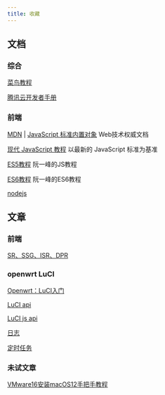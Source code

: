 ```yaml
---
title: 收藏
---
```

## 文档

### 综合

[菜鸟教程](https://www.runoob.com/)

[腾讯云开发者手册](https://cloud.tencent.com/developer/devdocs)

### 前端
[MDN](https://developer.mozilla.org/zh-CN/docs/Web) | [JavaScript 标准内置对象](https://developer.mozilla.org/zh-CN/docs/Web/JavaScript/Reference/Global_Objects) Web技术权威文档

[现代 JavaScript 教程](https://zh.javascript.info/) 以最新的 JavaScript 标准为基准

[ES5教程](https://wangdoc.com/javascript/) 阮一峰的JS教程

[ES6教程](https://wangdoc.com/es6/) 阮一峰的ES6教程

[nodejs](http://nodejs.cn/learn)

## 文章

### 前端

[SR、SSG、ISR、DPR](https://zhuanlan.zhihu.com/p/365113639)

### openwrt LuCI

[Openwrt：LuCI入门](https://blog.csdn.net/qq_28812525/article/details/103870169)

[LuCI api](http://openwrt.github.io/luci/api/index.html)

[LuCI js api](http://openwrt.github.io/luci/jsapi/LuCI.request.html)

[日志](https://lawsssscat.blog.csdn.net/article/details/103377807)

[定时任务](https://blog.csdn.net/u010307522/article/details/108909810)

### 未试文章

[VMware16安装macOS12手把手教程](https://www.bilibili.com/read/cv16108208/)
